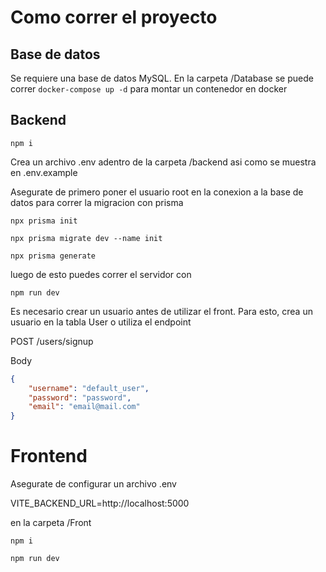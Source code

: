 # Como correr el proyecto

## Base de datos
Se requiere una base de datos MySQL. En la carpeta /Database se puede correr `docker-compose up -d` para montar un contenedor en docker

## Backend
`npm i`

Crea un archivo .env adentro de la carpeta /backend asi como se muestra en .env.example

Asegurate de primero poner el usuario root en la conexion a la base de datos para correr la migracion con prisma

`npx prisma init`

`npx prisma migrate dev --name init`

`npx prisma generate`

luego de esto puedes correr el servidor con

`npm run dev`


Es necesario crear un usuario antes de utilizar el front. Para esto, crea un usuario en la tabla User o utiliza el endpoint

POST
/users/signup

Body
```JSON
{
    "username": "default_user",
    "password": "password",
    "email": "email@mail.com"
}
```
# Frontend
Asegurate de configurar un archivo .env

VITE_BACKEND_URL=http://localhost:5000

en la carpeta /Front

`npm i`

`npm run dev`